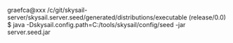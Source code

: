 graefca@xxx /c/git/skysail-server/skysail.server.seed/generated/distributions/executable (release/0.0)
$ java -Dskysail.config.path=C:/tools/skysail/config/seed -jar server.seed.jar